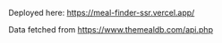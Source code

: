 Deployed here: https://meal-finder-ssr.vercel.app/

Data fetched from https://www.themealdb.com/api.php
